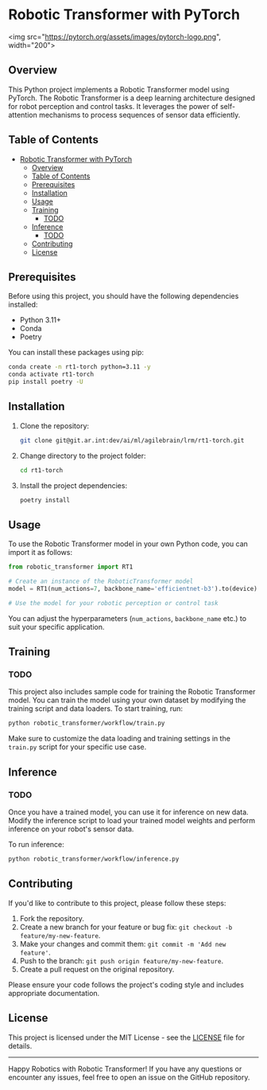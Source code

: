 # Robotic Transformer with PyTorch

<!-- <video width="320" height="240" controls>
  <source src="[video.mov](https://robotics-transformer1.github.io/img/RT1-video.mp4)" type="video/mp4">
</video> -->

<img src="https://pytorch.org/assets/images/pytorch-logo.png", width="200">

## Overview

This Python project implements a Robotic Transformer model using PyTorch. The Robotic Transformer is a deep learning architecture designed for robot perception and control tasks. It leverages the power of self-attention mechanisms to process sequences of sensor data efficiently.

## Table of Contents

- [Robotic Transformer with PyTorch](#robotic-transformer-with-pytorch)
  - [Overview](#overview)
  - [Table of Contents](#table-of-contents)
  - [Prerequisites](#prerequisites)
  - [Installation](#installation)
  - [Usage](#usage)
  - [Training](#training)
    - [TODO](#todo)
  - [Inference](#inference)
    - [TODO](#todo-1)
  - [Contributing](#contributing)
  - [License](#license)

## Prerequisites

Before using this project, you should have the following dependencies installed:

- Python 3.11+
- Conda
- Poetry

You can install these packages using pip:

```bash
conda create -n rt1-torch python=3.11 -y
conda activate rt1-torch
pip install poetry -U

```

## Installation

1. Clone the repository:

   ```bash
   git clone git@git.ar.int:dev/ai/ml/agilebrain/lrm/rt1-torch.git
   ```

1. Change directory to the project folder:

   ```bash
   cd rt1-torch
   ```

1. Install the project dependencies:

   ```bash
   poetry install
   ```

## Usage

To use the Robotic Transformer model in your own Python code, you can import it as follows:

```python
from robotic_transformer import RT1

# Create an instance of the RoboticTransformer model
model = RT1(num_actions=7, backbone_name='efficientnet-b3').to(device)

# Use the model for your robotic perception or control task
```

You can adjust the hyperparameters (`num_actions`, `backbone_name` etc.) to suit your specific application.

## Training

### TODO

This project also includes sample code for training the Robotic Transformer model. You can train the model using your own dataset by modifying the training script and data loaders. To start training, run:

```bash
python robotic_transformer/workflow/train.py
```

Make sure to customize the data loading and training settings in the `train.py` script for your specific use case.

## Inference

### TODO

Once you have a trained model, you can use it for inference on new data. Modify the inference script to load your trained model weights and perform inference on your robot's sensor data.

To run inference:

```bash
python robotic_transformer/workflow/inference.py
```

## Contributing

If you'd like to contribute to this project, please follow these steps:

1. Fork the repository.
1. Create a new branch for your feature or bug fix: `git checkout -b feature/my-new-feature`.
1. Make your changes and commit them: `git commit -m 'Add new feature'`.
1. Push to the branch: `git push origin feature/my-new-feature`.
1. Create a pull request on the original repository.

Please ensure your code follows the project's coding style and includes appropriate documentation.

## License

This project is licensed under the MIT License - see the [LICENSE](LICENSE) file for details.

---

Happy Robotics with Robotic Transformer! If you have any questions or encounter any issues, feel free to open an issue on the GitHub repository.
